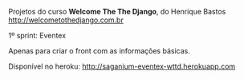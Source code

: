 Projetos do curso **Welcome The The Django**, do Henrique Bastos   
http://welcometothedjango.com.br

1º sprint: Eventex

Apenas para criar o front com as informações básicas.

Disponível no heroku:
http://saganium-eventex-wttd.herokuapp.com

